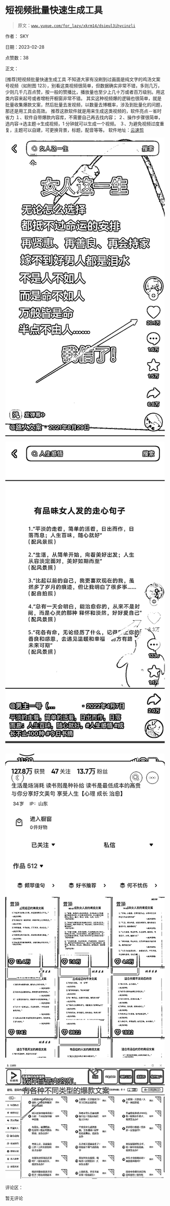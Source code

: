 # 短视频批量快速生成工具

> 原文：[`www.yuque.com/for_lazy/xkrm14/dsieul3ihycinzli`](https://www.yuque.com/for_lazy/xkrm14/dsieul3ihycinzli)

作者： SKY 

日期：2023-02-28 

点赞数：38 

正文： 

[推荐]短视频批量快速生成工具 不知道大家有没刷到过画面是纯文字的鸡汤文案号视频（如附图 123），别看这类视频很简单，但数据确实非常不错，多则几万，少则几千几百点赞，按一般的赞播比，播放量也至少上几十万或者百万级别。用这类内容来起号或者增粉开橱窗非常不错。 其实这种视频爆的逻辑也很简单，就是批量收集爆款文案，然后批量去发视频，以数量去博概率，涉及到批量化的问题，那还是用工具会高效。 推荐这款软件就是用来生成这类视频的，软件亮点－省时省力 １、软件自带爆款内容库，不需要自己再去找内容； ２、操作步骤很简单，选内容→选主题→生成视频，1 分钟就可以生成一个视频。 ３、为避免视频过度重复，主题可以自建，可更换背景，标题，配音等等。 软件地址：[云速剪](http://web.video.xhbnb.cn/soft/index.html#csys) 

![](img/571172aeb1468eec4d0e4fc984c4235d.png) 

![](img/dedc46bdc5dc349fcd06c020fc4624d9.png)  

![](img/d9a369fb56d1580350ae2ea783309441.png)  

![](img/093c76c5c0425fe2f314c2f42a80d654.png)  

评论区： 

暂无评论 

